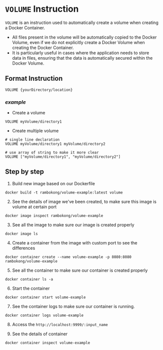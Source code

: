 # `VOLUME` Instruction
`VOLUME` is an instruction used to automatically create a volume when creating a Docker Container.

- All files present in the volume will be automatically copied to the Docker Volume, even if we do not explicitly 
create a Docker Volume when creating the Docker Container.
- It is particularly useful in cases where the application needs to store data in files, ensuring that the data is 
automatically secured within the Docker Volume.

## Format Instruction
```shell
VOLUME {yourDirectory/location}
```

### ***example***
- Create a volume
```shell
VOLUME myVolume/directory1
```

- Create multiple volume
```shell
# single line declaration
VOLUME myVolume/directory1 myVolume/directory2

# use array of string to make it more clear
VOLUME ["myVolume/directory1", "myVolume/directory2"]

```

## Step by step
1. Build new image based on our Dockerfile
```shell
docker build -t rambokong/volume-example:latest volume
```

2. See the details of image we've been created, to make sure this image is volume at certain port
```shell
docker image inspect rambokong/volume-example
```

3. See all the image to make sure our image is created properly
```shell
docker image ls
```

4. Create a container from the image with custom port to see the differences
```shell
docker container create --name volume-example -p 8080:8080 rambokong/volume-example
```

5. See all the container to make sure our container is created properly
```shell
docker container ls -a
```

6. Start the container
```shell
docker container start volume-example
```

7. See the container logs to make sure our container is running.
```shell
docker container logs volume-example
```

8. Access the `http://localhost:9999/:input_name`

9. See the details of container
```shell
docker container inspect volume-example
```
